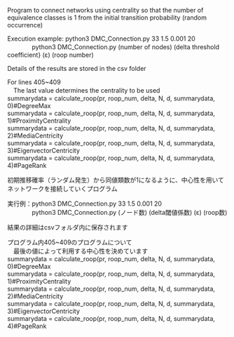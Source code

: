 Program to connect networks using centrality so that the number of equivalence classes is 1 from the initial transition probability (random occurrence)

Execution example: python3 DMC_Connection.py 33 1.5 0.001 20  
 　　　　python3 DMC_Connection.py (number of nodes) (delta threshold coefficient} (ε) (roop number)  

Details of the results are stored in the csv folder  

For lines 405~409  
 　The last value determines the centrality to be used  
summarydata = calculate_roop(pr, roop_num, delta, N, d, summarydata, 0)#DegreeMax  
summarydata = calculate_roop(pr, roop_num, delta, N, d, summarydata, 1)#ProximityCentrality  
summarydata = calculate_roop(pr, roop_num, delta, N, d, summarydata, 2)#MediaCentricity  
summarydata = calculate_roop(pr, roop_num, delta, N, d, summarydata, 3)#EigenvectorCentricity  
summarydata = calculate_roop(pr, roop_num, delta, N, d, summarydata, 4)#PageRank  
  
  
  
  
  
初期推移確率（ランダム発生）から同値類数が1になるように、中心性を用いてネットワークを接続していくプログラム  
  
実行例：python3 DMC_Connection.py 33 1.5 0.001 20  
 　　　　python3 DMC_Connection.py (ノード数) (delta閾値係数) (ε) (roop数)  
  
結果の詳細はcsvフォルダ内に保存されます  
  
プログラム内405~409のプログラムについて  
 　最後の値によって利用する中心性を決めています  
summarydata = calculate_roop(pr, roop_num, delta, N, d, summarydata, 0)#DegreeMax  
summarydata = calculate_roop(pr, roop_num, delta, N, d, summarydata, 1)#ProximityCentrality  
summarydata = calculate_roop(pr, roop_num, delta, N, d, summarydata, 2)#MediaCentricity  
summarydata = calculate_roop(pr, roop_num, delta, N, d, summarydata, 3)#EigenvectorCentricity  
summarydata = calculate_roop(pr, roop_num, delta, N, d, summarydata, 4)#PageRank  


